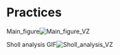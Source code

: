 # Practices
Main_figure![Main_figure_VZ](https://github.com/user-attachments/assets/329a9718-fa98-4821-930b-338b9fc62625)

Sholl analysis GIF![Sholl_analysis_VZ](https://github.com/user-attachments/assets/dfcd4c07-b60e-4b29-9249-1ebc21d23698)
